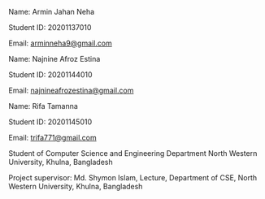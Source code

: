 Name: Armin Jahan Neha

Student ID: 20201137010

Email: arminneha9@gmail.com

Name: Najnine Afroz Estina

Student ID: 20201144010

Email: najnineafrozestina@gmail.com

Name: Rifa Tamanna

Student ID: 20201145010

Email: trifa771@gmail.com

Student of Computer Science and Engineering Department
North Western University, Khulna, Bangladesh

Project supervisor: Md. Shymon Islam, Lecture, Department of CSE, North Western University, Khulna, Bangladesh
